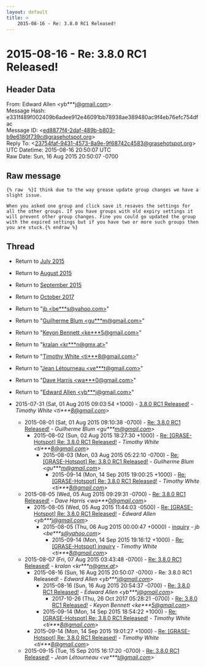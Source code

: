 ```yaml
---
layout: default
title: >
    2015-08-16 - Re: 3.8.0 RC1 Released!
---
```


# 2015-08-16 - Re: 3.8.0 RC1 Released!

## Header Data

From: Edward Allen \<yb***j@gmail.com\><br>
Message Hash: e331f489f002409b6adee912e46091bb78938ae389480ac9f4eb76efc754dfac<br>
Message ID: \<ed8877f4-2daf-489b-b803-b9e6180f739c@grasehotspot.org\><br>
Reply To: \<23754faf-9431-4573-8a9e-9f68742c4583@grasehotspot.org\><br>
UTC Datetime: 2015-08-16 20:50:07 UTC<br>
Raw Date: Sun, 16 Aug 2015 20:50:07 -0700<br>

## Raw message

```
{% raw  %}I think due to the way grease update group changes we have a slight issue.

When you asked one group and click save it resaves the settings for all the other groups. If you have groups with old expiry settings it will prevent other group changes. Fine you could go updated the group with the expired settings but if you have two or more such groups then you are stuck.{% endraw %}
```

## Thread

+ Return to [July 2015](/archive/2015/07)
+ Return to [August 2015](/archive/2015/08)
+ Return to [September 2015](/archive/2015/09)
+ Return to [October 2017](/archive/2017/10)

+ Return to "[jb <be***s<span>@</span>yahoo.com>](/authors/be___s_at_yahoo_com)"
+ Return to "[Guilherme Blum <gu***m<span>@</span>gmail.com>](/authors/gu___m_at_gmail_com)"
+ Return to "[Keyon Bennett <ke***5<span>@</span>gmail.com>](/authors/ke___5_at_gmail_com)"
+ Return to "[kralan <kr***n<span>@</span>gmx.at>](/authors/kr___n_at_gmx_at)"
+ Return to "[Timothy White <ti***8<span>@</span>gmail.com>](/authors/ti___8_at_gmail_com)"
+ Return to "[Jean Létourneau <ve***t<span>@</span>gmail.com>](/authors/ve___t_at_gmail_com)"
+ Return to "[Dave Harris <wa***0<span>@</span>gmail.com>](/authors/wa___0_at_gmail_com)"
+ Return to "[Edward Allen <yb***j<span>@</span>gmail.com>](/authors/yb___j_at_gmail_com)"

+ 2015-07-31 (Sat, 01 Aug 2015 09:03:54 +1000) - [3.8.0 RC1 Released!](/archive/2015/07/0de1e5f81a7ff0281fbc933015499ad58e76a69cc03cd27a031d120d871ca383) - _Timothy White \<ti***8@gmail.com\>_
  + 2015-08-01 (Sat, 01 Aug 2015 09:10:38 -0700) - [Re: 3.8.0 RC1 Released!](/archive/2015/08/de7fe0cb002b6bb647b8fc8db85f677180e643a3b16f982b5abaff8d5328268f) - _Guilherme Blum \<gu***m@gmail.com\>_
    + 2015-08-02 (Sun, 02 Aug 2015 18:27:30 +1000) - [Re: [GRASE-Hotspot] Re: 3.8.0 RC1 Released!](/archive/2015/08/99d7fb6f1711a1a57c6429922ae863508bb43175783aee04fbe93c092358a61a) - _Timothy White \<ti***8@gmail.com\>_
      + 2015-08-03 (Mon, 03 Aug 2015 05:22:10 -0700) - [Re: [GRASE-Hotspot] Re: 3.8.0 RC1 Released!](/archive/2015/08/70a87d1db397368c2640d448b0a074d65ae56314a4f2b2f727ae476fd350b5e6) - _Guilherme Blum \<gu***m@gmail.com\>_
        + 2015-09-14 (Mon, 14 Sep 2015 19:00:25 +1000) - [Re: [GRASE-Hotspot] Re: 3.8.0 RC1 Released!](/archive/2015/09/4de162cf890a110dc5813b6628f8e35f10b99b9a1e17e286f65a9ebde8ba8cb2) - _Timothy White \<ti***8@gmail.com\>_
  + 2015-08-05 (Wed, 05 Aug 2015 09:29:31 -0700) - [Re: 3.8.0 RC1 Released!](/archive/2015/08/aadc73eb257b995ad63ba75749a02da0b119e86af67135ab996536ed911ebc1c) - _Dave Harris \<wa***0@gmail.com\>_
    + 2015-08-05 (Wed, 05 Aug 2015 11:44:03 -0500) - [Re: [GRASE-Hotspot] Re: 3.8.0 RC1 Released!](/archive/2015/08/ac6b7d40d2b7cd4f2f9762f4656bef8ad3e6cd073f51d0cd710f4ed5deeec3a1) - _Edward Allen \<yb***j@gmail.com\>_
      + 2015-08-05 (Thu, 06 Aug 2015 00:00:47 +0000) - [inquiry](/archive/2015/08/c23370bf0d22abf2197edf4373b38018d624cae0ade1a62cecb3c189f46f77a4) - _jb \<be***s@yahoo.com\>_
        + 2015-09-14 (Mon, 14 Sep 2015 19:16:12 +1000) - [Re: [GRASE-Hotspot] inquiry](/archive/2015/09/aea38d2d5eafafa42de2e461ffe36c4169a3997c1a4b70d2dda41a7d59131276) - _Timothy White \<ti***8@gmail.com\>_
  + 2015-08-07 (Fri, 07 Aug 2015 03:43:48 -0700) - [Re: 3.8.0 RC1 Released!](/archive/2015/08/cd2704bc0fde57746f50a06c45efc8093b6be8d4f0ee20e19c0c4eb6cf650ae1) - _kralan \<kr***n@gmx.at\>_
    + 2015-08-16 (Sun, 16 Aug 2015 20:50:07 -0700) - Re: 3.8.0 RC1 Released! - _Edward Allen \<yb***j@gmail.com\>_
      + 2015-08-16 (Sun, 16 Aug 2015 20:54:37 -0700) - [Re: 3.8.0 RC1 Released!](/archive/2015/08/e50afa15c744257095162ed9f7d2856d4f2dfb04580542158ff56a0051ca512e) - _Edward Allen \<yb***j@gmail.com\>_
        + 2017-10-26 (Thu, 26 Oct 2017 05:28:21 -0700) - [Re: 3.8.0 RC1 Released!](/archive/2017/10/c917be653861e3778a884ad9f8db723dea1477001177be20743eb5337f940f35) - _Keyon Bennett \<ke***5@gmail.com\>_
      + 2015-09-14 (Mon, 14 Sep 2015 18:54:22 +1000) - [Re: [GRASE-Hotspot] Re: 3.8.0 RC1 Released!](/archive/2015/09/42648a0c3ff4164edb8e8817cd5d5249c3e777401222fe80dec49444faea5782) - _Timothy White \<ti***8@gmail.com\>_
    + 2015-09-14 (Mon, 14 Sep 2015 19:01:27 +1000) - [Re: [GRASE-Hotspot] Re: 3.8.0 RC1 Released!](/archive/2015/09/5166fd8bb0ae0c490e7711f755f63445ca6b8737070a2b6f002d958256732a21) - _Timothy White \<ti***8@gmail.com\>_
  + 2015-09-15 (Tue, 15 Sep 2015 16:17:20 -0700) - [Re: 3.8.0 RC1 Released!](/archive/2015/09/8a1bac234e3b7e05db34419e39f099898e9a49d646e93d25bb6623c83a0fb37a) - _Jean Létourneau \<ve***t@gmail.com\>_

